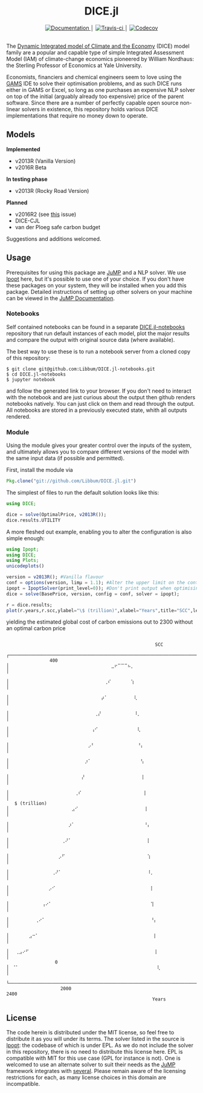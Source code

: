 <h1 align="center">DICE.jl</h1>

<div align="center">
    <a href="https://libbum.github.io/DICE.jl/latest">
        <img src="https://img.shields.io/badge/docs-latest-blue.svg" alt="Documentation" />
    </a>
    │
    <a href="https://travis-ci.org/Libbum/DICE.jl">
        <img src="https://travis-ci.org/Libbum/DICE.jl.svg?branch=master" alt="Travis-ci" />
    </a>
    │
    <a href="https://codecov.io/gh/Libbum/DICE.jl">
        <img src="https://codecov.io/gh/Libbum/DICE.jl/branch/master/graph/badge.svg" alt="Codecov" />
    </a>
</div>
<br />

The [Dynamic Integrated model of Climate and the Economy](https://sites.google.com/site/williamdnordhaus/dice-rice) (DICE) model family are a popular and capable type of simple Integrated Assessment Model (IAM) of climate-change economics pioneered by William Nordhaus: the Sterling Professor of Economics at Yale University.

Economists, financiers and chemical engineers seem to love using the [GAMS](https://www.gams.com/) IDE to solve their optimisation problems, and as such DICE runs either in GAMS or Excel, so long as one purchases an expensive NLP solver on top of the initial (arguably already too expensive) price of the parent software.
Since there are a number of perfectly capable open source non-linear solvers in existence, this repository holds various DICE implementations that require no money down to operate.

## Models

**Implemented**
- v2013R (Vanilla Version)
- v2016R Beta

**In testing phase**
- v2013R (Rocky Road Version)

**Planned**
- v2016R2 (see [this](https://github.com/Libbum/DICE.jl/issues/4) issue)
- DICE-CJL
-  van der Ploeg safe carbon budget

Suggestions and additions welcomed.

## Usage

Prerequisites for using this package are [JuMP](https://github.com/JuliaOpt/JuMP.jl) and a NLP solver.
We use [Ipopt](https://projects.coin-or.org/Ipopt) here, but it's possible to use one of your choice.
If you don't have these packages on your system, they will be installed when you add this package.
Detailed instructions of setting up other solvers on your machine can be viewed in the [JuMP Documentation](http://www.juliaopt.org/JuMP.jl/0.18/installation.html).

### Notebooks

Self contained notebooks can be found in a separate [DICE.jl-notebooks](https://github.com/Libbum/DICE.jl-notebooks) repository that run default instances of each model, plot the major results and compare the output with original source data (where available).

The best way to use these is to run a notebook server from a cloned copy of this repository:

```shell
$ git clone git@github.com:Libbum/DICE.jl-notebooks.git
$ cd DICE.jl-notebooks
$ jupyter notebook
```

and follow the generated link to your browser.
If you don't need to interact with the notebook and are just curious about the output then github renders notebooks natively.
You can just click on them and read through the output.
All notebooks are stored in a previously executed state, whith all outputs rendered.

### Module

Using the module gives your greater control over the inputs of the system, and ultimately allows you to compare different versions of the model with the same input data (if possible and permitted).

First, install the module via

```julia
Pkg.clone("git://github.com/Libbum/DICE.jl.git")
```

The simplest of files to run the default solution looks like this:

```julia
using DICE;

dice = solve(OptimalPrice, v2013R());
dice.results.UTILITY
```

A more fleshed out example, enabling you to alter the configuration is also simple enough:

```julia
using Ipopt;
using DICE;
using Plots;
unicodeplots()

version = v2013R(); #Vanilla flavour
conf = options(version, limμ = 1.1); #Alter the upper limit on the control rate after 2150
ipopt = IpoptSolver(print_level=0)); #Don't print output when optimising solution
dice = solve(BasePrice, version, config = conf, solver = ipopt);

r = dice.results;
plot(r.years,r.scc,ylabel="\$ (trillion)",xlabel="Years",title="SCC",legend=false)
```

yielding the estimated global cost of carbon emissions out to 2300 without an optimal carbon price

```

                                                       SCC
                    ┌─────────────────────────────────────────────────────────────────────────┐
                400 │⠀⠀⠀⠀⠀⠀⠀⠀⠀⠀⠀⠀⠀⠀⠀⠀⠀⠀⠀⠀⠀⠀⠀⠀⠀⠀⠀⠀⠀⠀⠀⣀⠖⠉⠉⠉⠦⡀⠀⠀⠀⠀⠀⠀⠀⠀⠀⠀⠀⠀⠀⠀⠀⠀⠀⠀⠀⠀⠀ │
                    │⠀⠀⠀⠀⠀⠀⠀⠀⠀⠀⠀⠀⠀⠀⠀⠀⠀⠀⠀⠀⠀⠀⠀⠀⠀⠀⠀⠀⠀⢀⠎⠀⠀⠀⠀⠀⠀⢱⠀⠀⠀⠀⠀⠀⠀⠀⠀⠀⠀⠀⠀⠀⠀⠀⠀⠀⠀⠀⠀ │
                    │⠀⠀⠀⠀⠀⠀⠀⠀⠀⠀⠀⠀⠀⠀⠀⠀⠀⠀⠀⠀⠀⠀⠀⠀⠀⠀⠀⠀⡴⠁⠀⠀⠀⠀⠀⠀⠀⠀⢇⠀⠀⠀⠀⠀⠀⠀⠀⠀⠀⠀⠀⠀⠀⠀⠀⠀⠀⠀⠀ │
                    │⠀⠀⠀⠀⠀⠀⠀⠀⠀⠀⠀⠀⠀⠀⠀⠀⠀⠀⠀⠀⠀⠀⠀⠀⠀⠀⢀⡜⠀⠀⠀⠀⠀⠀⠀⠀⠀⠀⠸⡀⠀⠀⠀⠀⠀⠀⠀⠀⠀⠀⠀⠀⠀⠀⠀⠀⠀⠀⠀ │
                    │⠀⠀⠀⠀⠀⠀⠀⠀⠀⠀⠀⠀⠀⠀⠀⠀⠀⠀⠀⠀⠀⠀⠀⠀⠀⢠⠊⠀⠀⠀⠀⠀⠀⠀⠀⠀⠀⠀⠀⢇⠀⠀⠀⠀⠀⠀⠀⠀⠀⠀⠀⠀⠀⠀⠀⠀⠀⠀⠀ │
                    │⠀⠀⠀⠀⠀⠀⠀⠀⠀⠀⠀⠀⠀⠀⠀⠀⠀⠀⠀⠀⠀⠀⠀⠀⡠⠃⠀⠀⠀⠀⠀⠀⠀⠀⠀⠀⠀⠀⠀⠘⡄⠀⠀⠀⠀⠀⠀⠀⠀⠀⠀⠀⠀⠀⠀⠀⠀⠀⠀ │
                    │⠀⠀⠀⠀⠀⠀⠀⠀⠀⠀⠀⠀⠀⠀⠀⠀⠀⠀⠀⠀⠀⠀⠀⡰⠁⠀⠀⠀⠀⠀⠀⠀⠀⠀⠀⠀⠀⠀⠀⠀⢣⠀⠀⠀⠀⠀⠀⠀⠀⠀⠀⠀⠀⠀⠀⠀⠀⠀⠀ │
                    │⠀⠀⠀⠀⠀⠀⠀⠀⠀⠀⠀⠀⠀⠀⠀⠀⠀⠀⠀⠀⠀⠀⡜⠀⠀⠀⠀⠀⠀⠀⠀⠀⠀⠀⠀⠀⠀⠀⠀⠀⢸⠀⠀⠀⠀⠀⠀⠀⠀⠀⠀⠀⠀⠀⠀⠀⠀⠀⠀ │
                    │⠀⠀⠀⠀⠀⠀⠀⠀⠀⠀⠀⠀⠀⠀⠀⠀⠀⠀⠀⠀⢀⠎⠀⠀⠀⠀⠀⠀⠀⠀⠀⠀⠀⠀⠀⠀⠀⠀⠀⠀⠀⡇⠀⠀⠀⠀⠀⠀⠀⠀⠀⠀⠀⠀⠀⠀⠀⠀⠀ │
   $ (trillion)     │⠀⠀⠀⠀⠀⠀⠀⠀⠀⠀⠀⠀⠀⠀⠀⠀⠀⠀⠀⣠⠊⠀⠀⠀⠀⠀⠀⠀⠀⠀⠀⠀⠀⠀⠀⠀⠀⠀⠀⠀⠀⢸⠀⠀⠀⠀⠀⠀⠀⠀⠀⠀⠀⠀⠀⠀⠀⠀⠀ │
                    │⠀⠀⠀⠀⠀⠀⠀⠀⠀⠀⠀⠀⠀⠀⠀⠀⠀⠀⡰⠁⠀⠀⠀⠀⠀⠀⠀⠀⠀⠀⠀⠀⠀⠀⠀⠀⠀⠀⠀⠀⠀⠘⡄⠀⠀⠀⠀⠀⠀⠀⠀⠀⠀⠀⠀⠀⠀⠀⠀ │
                    │⠀⠀⠀⠀⠀⠀⠀⠀⠀⠀⠀⠀⠀⠀⠀⠀⢀⠜⠁⠀⠀⠀⠀⠀⠀⠀⠀⠀⠀⠀⠀⠀⠀⠀⠀⠀⠀⠀⠀⠀⠀⠀⡇⠀⠀⠀⠀⠀⠀⠀⠀⠀⠀⠀⠀⠀⠀⠀⠀ │
                    │⠀⠀⠀⠀⠀⠀⠀⠀⠀⠀⠀⠀⠀⠀⠀⡠⠋⠀⠀⠀⠀⠀⠀⠀⠀⠀⠀⠀⠀⠀⠀⠀⠀⠀⠀⠀⠀⠀⠀⠀⠀⠀⢱⠀⠀⠀⠀⠀⠀⠀⠀⠀⠀⠀⠀⠀⠀⠀⠀ │
                    │⠀⠀⠀⠀⠀⠀⠀⠀⠀⠀⠀⠀⠀⢀⠜⠁⠀⠀⠀⠀⠀⠀⠀⠀⠀⠀⠀⠀⠀⠀⠀⠀⠀⠀⠀⠀⠀⠀⠀⠀⠀⠀⠸⡀⠀⠀⠀⠀⠀⠀⠀⠀⠀⠀⠀⠀⠀⠀⠀ │
                    │⠀⠀⠀⠀⠀⠀⠀⠀⠀⠀⠀⠀⡠⠊⠀⠀⠀⠀⠀⠀⠀⠀⠀⠀⠀⠀⠀⠀⠀⠀⠀⠀⠀⠀⠀⠀⠀⠀⠀⠀⠀⠀⠀⡇⠀⠀⠀⠀⠀⠀⠀⠀⠀⠀⠀⠀⠀⠀⠀ │
                    │⠀⠀⠀⠀⠀⠀⠀⠀⠀⠀⢠⠔⠁⠀⠀⠀⠀⠀⠀⠀⠀⠀⠀⠀⠀⠀⠀⠀⠀⠀⠀⠀⠀⠀⠀⠀⠀⠀⠀⠀⠀⠀⠀⢹⠀⠀⠀⠀⠀⠀⠀⠀⠀⠀⠀⠀⠀⠀⠀ │
                    │⠀⠀⠀⠀⠀⠀⠀⠀⢀⠔⠁⠀⠀⠀⠀⠀⠀⠀⠀⠀⠀⠀⠀⠀⠀⠀⠀⠀⠀⠀⠀⠀⠀⠀⠀⠀⠀⠀⠀⠀⠀⠀⠀⠘⡄⠀⠀⠀⠀⠀⠀⠀⠀⠀⠀⠀⠀⠀⠀ │
                    │⠀⠀⠀⠀⠀⠀⣠⠒⠁⠀⠀⠀⠀⠀⠀⠀⠀⠀⠀⠀⠀⠀⠀⠀⠀⠀⠀⠀⠀⠀⠀⠀⠀⠀⠀⠀⠀⠀⠀⠀⠀⠀⠀⠀⡇⠀⠀⠀⠀⠀⠀⠀⠀⠀⠀⠀⠀⠀⠀ │
                    │⠀⠀⢀⣠⠔⠋⠀⠀⠀⠀⠀⠀⠀⠀⠀⠀⠀⠀⠀⠀⠀⠀⠀⠀⠀⠀⠀⠀⠀⠀⠀⠀⠀⠀⠀⠀⠀⠀⠀⠀⠀⠀⠀⠀⢸⠀⠀⠀⠀⠀⠀⠀⠀⠀⠀⠀⠀⠀⠀ │
                  0 │⠀⠈⠁⠀⠀⠀⠀⠀⠀⠀⠀⠀⠀⠀⠀⠀⠀⠀⠀⠀⠀⠀⠀⠀⠀⠀⠀⠀⠀⠀⠀⠀⠀⠀⠀⠀⠀⠀⠀⠀⠀⠀⠀⠀⠀⢇⠀⠀⠀⠀⠀⠀⠀⠀⠀⠀⠀⠀⠀ │
                    └─────────────────────────────────────────────────────────────────────────┘
                    2000                                                                   2400
                                                      Years
```

## License

The code herein is distributed under the MIT license, so feel free to distribute it as you will under its terms.
The solver listed in the source is [Ipopt](https://projects.coin-or.org/Ipopt): the codebase of which is under EPL.
As we do not include the solver in this repository, there is no need to distribute this license here. EPL is compatible with MIT for this use case (GPL for instance is not).
One is welcomed to use an alternate solver to suit their needs as the [JuMP](https://github.com/JuliaOpt/JuMP.jl) framework integrates with [several](http://www.juliaopt.org/JuMP.jl/0.18/installation.html#getting-solvers).
Please remain aware of the licensing restrictions for each, as many license choices in this domain are incompatible.
